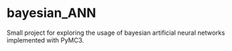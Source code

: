 # bayesian_ANN
Small project for exploring the usage of bayesian artificial neural networks implemented with PyMC3.
